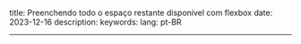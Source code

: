 title: Preenchendo todo o espaço restante disponível com flexbox
date: 2023-12-16
description: 
keywords: 
lang: pt-BR

---

